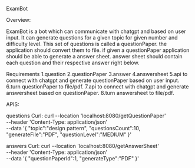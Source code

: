 ExamBot


Overview:

ExamBot is a bot which can communicate with chatgpt and based on user input.
It can generate questions for a given topic for given number and difficulty level.
This set of questions is called a questionPaper.
the application should convert them to file.
if given a questionPaper application should be able to generate a answer sheet.
answer sheet should contain each question and their respective answer right below.

Requirements
1.question
2.questionPaper
3.answer
4.answersheet
5.api to connect with chatgpt and generate questionPaper based on user input.
6.turn questionPaper to file/pdf.
7.api to connect with chatgpt and generate answersheet based on questionPaper.
8.turn answersheet to file/pdf.

APIS:

questions Curl:
curl --location 'localhost:8080/getQuestionPaper' \
--header 'Content-Type: application/json' \
--data '{
"topic":"design pattern",
"questionsCount":10,
"generateFile":"PDF",
"questionLevel":"MEDIUM"
}'

answers Curl: 
curl --location 'localhost:8080/getAnswerSheet' \
--header 'Content-Type: application/json' \
--data '{
"questionPaperId":1,
"generateType":"PDF"
}'